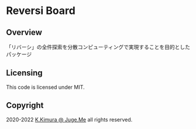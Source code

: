 # Reversi Board


## Overview

「リバーシ」の全件探索を分散コンピューティングで実現することを目的としたパッケージ


## Licensing

This code is licensed under MIT.


## Copyright

2020-2022  [K.Kimura @ Juge.Me](https://github.com/dotnsf) all rights reserved.
